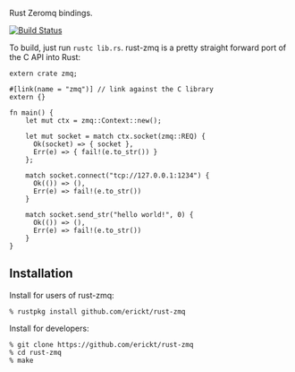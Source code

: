 Rust Zeromq bindings.

[![Build Status](https://travis-ci.org/erickt/rust-zmq.png?branch=master)](https://travis-ci.org/erickt/rust-zmq)

To build, just run `rustc lib.rs`. rust-zmq is a pretty straight forward
port of the C API into Rust:

	extern crate zmq;
	
	#[link(name = "zmq")] // link against the C library
	extern {}
	
	fn main() {
		let mut ctx = zmq::Context::new();
	
		let mut socket = match ctx.socket(zmq::REQ) {
		  Ok(socket) => { socket },
		  Err(e) => { fail!(e.to_str()) }
		};
	
		match socket.connect("tcp://127.0.0.1:1234") {
		  Ok(()) => (),
		  Err(e) => fail!(e.to_str())
		}
	
		match socket.send_str("hello world!", 0) {
		  Ok(()) => (),
		  Err(e) => fail!(e.to_str())
		}
	}


Installation
------------

Install for users of rust-zmq:

    % rustpkg install github.com/erickt/rust-zmq

Install for developers:

    % git clone https://github.com/erickt/rust-zmq
    % cd rust-zmq
    % make
